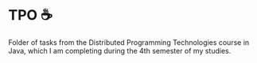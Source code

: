 # TPO ☕
Folder of tasks from the Distributed Programming Technologies course in Java, which I am completing during the 4th semester of my studies. 
